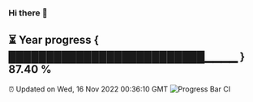 ### Hi there 👋
⏳ Year progress { ██████████████████████████▁▁▁▁ } 87.40 %
---
⏰ Updated on Wed, 16 Nov 2022 00:36:10 GMT
![Progress Bar CI](https://github.com/Moyi321/Moyi321/workflows/Progress%20Bar%20CI/badge.svg)
